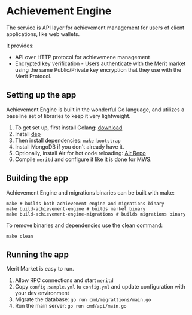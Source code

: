 # Achievement Engine

The service is API layer for achievement management for users of client applications, like web wallets.

It provides:
- API over HTTP protocol for achievemene management
- Encrypted key verification - Users authenticate with the Merit market using the same Public/Private key encryption that they use with the Merit Protocol.

## Setting up the app

Achievement Engine is built in the wonderful Go language, and utilizes a baseline set of libraries to keep it very lightweight.

1. To get set up, first install Golang: [download](http://golang.org/downloads)
1. Install [dep](https://golang.github.io/dep/docs/installation.html)
1. Then install dependencies: `make bootstrap`
1. Install MongoDB if you don't already have it.
1. Optionally, install Air for hot code reloading: [Air Repo](github.com/cosmtrek/air)
1. Compile `meritd` and configure it like it is done for MWS.

## Building the app

Achievement Engine and migrations binaries can be built with make:

```
make # builds both achievement engine and migrations binary
make build-achievement-engine # builds market binary
make build-achievement-engine-migrations # builds migrations binary
```

To remove binaries and dependencies use the clean command:

```
make clean
```

## Running the app

Merit Market is easy to run.

1. Allow RPC connections and start `meritd` 
1. Copy `config.sample.yml` to `config.yml` and update configuration with your dev environment
1. Migrate the database: `go run cmd/migrattions/main.go`
1. Run the main server: `go run cmd/api/main.go`
